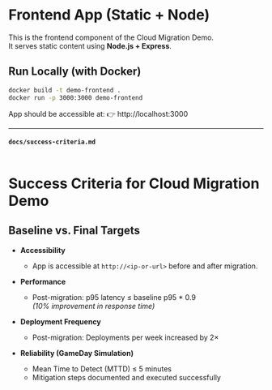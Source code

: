 # Frontend App (Static + Node)

This is the frontend component of the Cloud Migration Demo.  
It serves static content using **Node.js + Express**.

## Run Locally (with Docker)
```bash
docker build -t demo-frontend .
docker run -p 3000:3000 demo-frontend
```

App should be accessible at:
👉 http://localhost:3000



---

#### `docs/success-criteria.md`
```markdown
```
# Success Criteria for Cloud Migration Demo

## Baseline vs. Final Targets

- **Accessibility**
  - App is accessible at `http://<ip-or-url>` before and after migration.

- **Performance**
  - Post-migration: p95 latency ≤ baseline p95 * 0.9  
    _(10% improvement in response time)_

- **Deployment Frequency**
  - Post-migration: Deployments per week increased by 2×

- **Reliability (GameDay Simulation)**
  - Mean Time to Detect (MTTD) ≤ 5 minutes  
  - Mitigation steps documented and executed successfully
